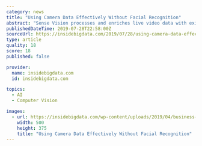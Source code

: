```yaml
---
category: news
title: "Using Camera Data Effectively Without Facial Recognition"
abstract: "Sense Vision processes and enriches live video data with existing or custom ML classifications, object recognition or entity extraction models Previously announced, Sense ML provides for easy and rapid deployment and lifecycle management of training data ..."
publishedDateTime: 2019-07-28T22:58:00Z
sourceUrl: https://insidebigdata.com/2019/07/28/using-camera-data-effectively-without-facial-recognition/
type: article
quality: 18
score: 18
published: false

provider:
  name: insidebigdata.com
  id: insidebigdata.com

topics:
  - AI
  - Computer Vision

images:
  - url: https://insidebigdata.com/wp-content/uploads/2019/04/business-intelligence_SHUTTERSTOCK.jpg
    width: 500
    height: 375
    title: "Using Camera Data Effectively Without Facial Recognition"
---
```

